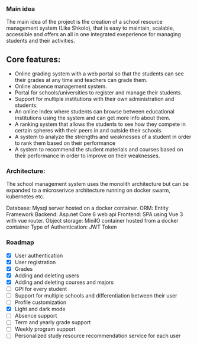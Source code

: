 ### Main idea
The main idea of the project is the creation of a school resource management system (Like Shkolo), that is easy to maintain, scalable, accessible and offers an all in one integrated exeperience for managing students and their activities.

## Core features:
- Online grading system with a web portal so that the students can see their grades at any time and teachers can grade them.
- Online absence management system.
- Portal for schools/universities to register and manage their students.
- Support for multiple institutions with their own administration and students.
- An online Index where students can browse between educational institutions using the system and can get more info about them.
- A ranking system that allows the students to see how they compete in certain spheres with their peers in and outside their schools.
-  A system to analyze the strengths and weaknesses of a student in order to rank them based on their performance
- A system to recommend the student materials and courses based on their performance in order to improve on their weaknesses.

### Architecture: 
The school management system uses the monolith architecture but can be expanded to a microserivce architecture running on docker swarm, kubernetes etc.

Database: Mysql server hosted on a docker container. 
ORM: Entity Framework
Backend: Asp.net Core 6 web api
Frontend: SPA using Vue 3 with vue router.
Object storage: MiniIO container hosted from a docker container
Type of Authentication: JWT Token

### Roadmap

- [x] User authentication
- [x] User registration
- [x] Grades
- [x] Adding and deleting users
- [x] Adding and deleting courses and majors
- [ ] GPI for every student
- [ ] Support for multiple schools and differentiation between their user
- [ ] Profile customization
- [x] Light and dark mode
- [ ] Absence support
- [ ] Term and yearly grade support
- [ ] Weekly program support
- [ ] Personalized study resource recommendation service for each user

